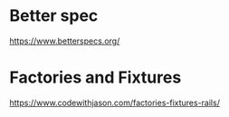 # Better spec
https://www.betterspecs.org/

# Factories and Fixtures
https://www.codewithjason.com/factories-fixtures-rails/